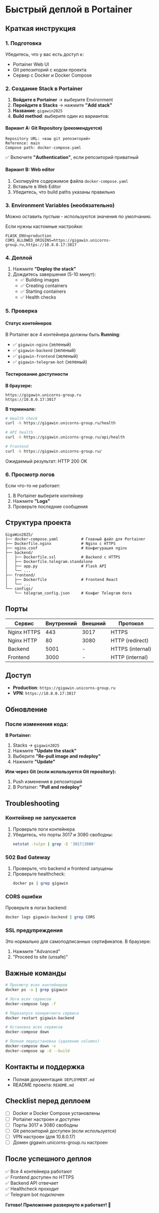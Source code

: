 # Быстрый деплой в Portainer

## Краткая инструкция

### 1. Подготовка

Убедитесь, что у вас есть доступ к:
- Portainer Web UI
- Git репозиторий с кодом проекта
- Сервер с Docker и Docker Compose

### 2. Создание Stack в Portainer

1. **Войдите в Portainer** → выберите Environment
2. **Перейдите в Stacks** → нажмите **"Add stack"**
3. **Название**: `gigawin2025`
4. **Build method**: выберите один из вариантов:

#### Вариант A: Git Repository (рекомендуется)

```
Repository URL: <ваш git репозиторий>
Reference: main
Compose path: docker-compose.yaml
```

✅ Включите **"Authentication"**, если репозиторий приватный

#### Вариант B: Web editor

1. Скопируйте содержимое файла `docker-compose.yaml`
2. Вставьте в Web Editor
3. Убедитесь, что build paths указаны правильно

### 3. Environment Variables (необязательно)

Можно оставить пустым - используются значения по умолчанию.

Если нужны кастомные настройки:
```env
FLASK_ENV=production
CORS_ALLOWED_ORIGINS=https://gigawin.unicorns-group.ru,https://10.8.0.17:3017
```

### 4. Деплой

1. Нажмите **"Deploy the stack"**
2. Дождитесь завершения (5-10 минут):
   - ✅ Building images
   - ✅ Creating containers
   - ✅ Starting containers
   - ✅ Health checks

### 5. Проверка

#### Статус контейнеров
В Portainer все 4 контейнера должны быть **Running**:
- ✅ `gigawin-nginx` (зеленый)
- ✅ `gigawin-backend` (зеленый)
- ✅ `gigawin-frontend` (зеленый)
- ✅ `gigawin-telegram-bot` (зеленый)

#### Тестирование доступности

**В браузере:**
```
https://gigawin.unicorns-group.ru
https://10.8.0.17:3017
```

**В терминале:**
```bash
# Health check
curl -k https://gigawin.unicorns-group.ru/health

# API health
curl -k https://gigawin.unicorns-group.ru/api/health

# Frontend
curl -k https://gigawin.unicorns-group.ru/
```

Ожидаемый результат: HTTP 200 OK

### 6. Просмотр логов

Если что-то не работает:
1. В Portainer выберите контейнер
2. Нажмите **"Logs"**
3. Проверьте последние сообщения

## Структура проекта

```
GigaWin2025/
├── docker-compose.yaml          # Главный файл для Portainer
├── Dockerfile.nginx             # Nginx с HTTPS
├── nginx.conf                   # Конфигурация nginx
├── backend/
│   ├── Dockerfile.ssl           # Backend с HTTPS
│   ├── Dockerfile.telegram.standalone
│   ├── app.py                   # Flask API
│   └── ...
├── frontend/
│   ├── Dockerfile               # Frontend React
│   └── ...
└── configs/
    └── telegram_config.json     # Конфиг Telegram бота
```

## Порты

| Сервис | Внутренний | Внешний | Протокол |
|--------|-----------|---------|----------|
| Nginx HTTPS | 443 | 3017 | HTTPS |
| Nginx HTTP | 80 | 3080 | HTTP (redirect) |
| Backend | 5001 | - | HTTPS (internal) |
| Frontend | 3000 | - | HTTP (internal) |

## Доступ

- **Production**: `https://gigawin.unicorns-group.ru`
- **VPN**: `https://10.8.0.17:3017`

## Обновление

### После изменения кода:

**В Portainer:**
1. Stacks → `gigawin2025`
2. Нажмите **"Update the stack"**
3. Выберите **"Re-pull image and redeploy"**
4. Нажмите **"Update"**

**Или через Git (если используется Git repository):**
1. Push изменения в репозиторий
2. В Portainer: **"Pull and redeploy"**

## Troubleshooting

### Контейнер не запускается
1. Проверьте логи контейнера
2. Убедитесь, что порты 3017 и 3080 свободны:
   ```bash
   netstat -tulpn | grep -E '3017|3080'
   ```

### 502 Bad Gateway
1. Проверьте, что backend и frontend запущены
2. Проверьте healthcheck:
   ```bash
   docker ps | grep gigawin
   ```

### CORS ошибки
Проверьте в логах backend:
```bash
docker logs gigawin-backend | grep CORS
```

### SSL предупреждения
Это нормально для самоподписанных сертификатов. В браузере:
1. Нажмите "Advanced"
2. "Proceed to site (unsafe)"

## Важные команды

```bash
# Просмотр всех контейнеров
docker ps -a | grep gigawin

# Логи всех сервисов
docker-compose logs -f

# Перезапуск конкретного сервиса
docker restart gigawin-backend

# Остановка всех сервисов
docker-compose down

# Полная переустановка (удаление volumes)
docker-compose down -v
docker-compose up -d --build
```

## Контакты и поддержка

- Полная документация: `DEPLOYMENT.md`
- README проекта: `README.md`

## Checklist перед деплоем

- [ ] Docker и Docker Compose установлены
- [ ] Portainer настроен и доступен
- [ ] Порты 3017 и 3080 свободны
- [ ] Git репозиторий доступен (если используется)
- [ ] VPN настроен (для 10.8.0.17)
- [ ] Домен gigawin.unicorns-group.ru настроен

## После успешного деплоя

✅ Все 4 контейнера работают  
✅ Frontend доступен по HTTPS  
✅ Backend API отвечает  
✅ Healthcheck проходит  
✅ Telegram bot подключен  

**Готово! Приложение развернуто и работает! 🚀**

